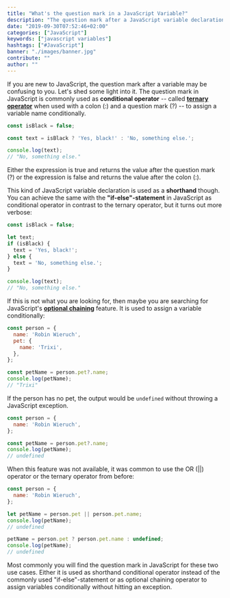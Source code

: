 ```yaml
---
title: "What's the question mark in a JavaScript Variable?"
description: "The question mark after a JavaScript variable declaration is used as shorthand conditional operator to assign a variable conditionally. It's called ternary operator ..."
date: "2019-09-30T07:52:46+02:00"
categories: ["JavaScript"]
keywords: ["javascript variables"]
hashtags: ["#JavaScript"]
banner: "./images/banner.jpg"
contribute: ""
author: ""
---
```


<Sponsorship />

If you are new to JavaScript, the question mark after a variable may be confusing to you. Let's shed some light into it. The question mark in JavaScript is commonly used as **conditional operator** -- called **[ternary operator](https://developer.mozilla.org/en-US/docs/Web/JavaScript/Reference/Operators/Conditional_Operator)** when used with a colon (:) and a question mark (?) -- to assign a variable name conditionally.

```javascript
const isBlack = false;

const text = isBlack ? 'Yes, black!' : 'No, something else.';

console.log(text);
// "No, something else."
```

Either the expression is true and returns the value after the question mark (?) or the expression is false and returns the value after the colon (:).

This kind of JavaScript variable declaration is used as a **shorthand** though. You can achieve the same with the **"if-else"-statement** in JavaScript as conditional operator in contrast to the ternary operator, but it turns out more verbose:

```javascript
const isBlack = false;

let text;
if (isBlack) {
  text = 'Yes, black!';
} else {
  text = 'No, something else.';
}

console.log(text);
// "No, something else."
```

If this is not what you are looking for, then maybe you are searching for JavaScript's **[optional chaining](https://developer.mozilla.org/en-US/docs/Web/JavaScript/Reference/Operators/Optional_chaining)** feature. It is used to assign a variable conditionally:

```javascript
const person = {
  name: 'Robin Wieruch',
  pet: {
    name: 'Trixi',
  },
};

const petName = person.pet?.name;
console.log(petName);
// "Trixi"
```

If the person has no pet, the output would be `undefined` without throwing a JavaScript exception.

```javascript
const person = {
  name: 'Robin Wieruch',
};

const petName = person.pet?.name;
console.log(petName);
// undefined
```

When this feature was not available, it was common to use the OR (||) operator or the ternary operator from before:

```javascript
const person = {
  name: 'Robin Wieruch',
};

let petName = person.pet || person.pet.name;
console.log(petName);
// undefined

petName = person.pet ? person.pet.name : undefined;
console.log(petName);
// undefined
```

Most commonly you will find the question mark in JavaScript for these two use cases. Either it is used as shorthand conditional operator instead of the commonly used "if-else"-statement or as optional chaining operator to assign variables conditionally without hitting an exception.